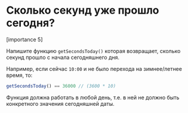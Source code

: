 # Сколько секунд уже прошло сегодня?

[importance 5]

Напишите функцию `getSecondsToday()` которая возвращает, сколько секунд прошло с начала сегодняшнего дня.

Например, если сейчас `10:00` и не было перехода на зимнее/летнее время, то:

```js
getSecondsToday() == 36000 // (3600 * 10)
```

Функция должна работать в любой день, т.е. в ней не должно быть конкретного значения сегодняшней даты.